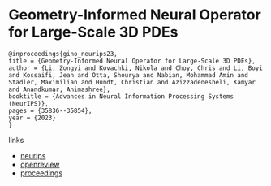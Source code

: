 # Geometry-Informed Neural Operator for Large-Scale 3D PDEs

```
@inproceedings{gino_neurips23,
title = {Geometry-Informed Neural Operator for Large-Scale 3D PDEs},
author = {Li, Zongyi and Kovachki, Nikola and Choy, Chris and Li, Boyi and Kossaifi, Jean and Otta, Shourya and Nabian, Mohammad Amin and Stadler, Maximilian and Hundt, Christian and Azizzadenesheli, Kamyar and Anandkumar, Animashree},
booktitle = {Advances in Neural Information Processing Systems (NeurIPS)},
pages = {35836--35854},
year = {2023}
}
```

links
- [neurips](https://nips.cc/Conferences/2023/Schedule?showEvent=72670)
- [openreview](https://openreview.net/forum?id=86dXbqT5Ua)
- [proceedings](https://papers.nips.cc//paper_files/paper/2023/hash/70518ea42831f02afc3a2828993935ad-Abstract-Conference.html)
